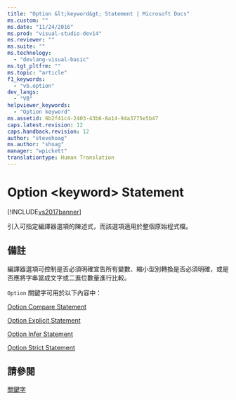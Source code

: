 ```yaml
---
title: "Option &lt;keyword&gt; Statement | Microsoft Docs"
ms.custom: ""
ms.date: "11/24/2016"
ms.prod: "visual-studio-dev14"
ms.reviewer: ""
ms.suite: ""
ms.technology: 
  - "devlang-visual-basic"
ms.tgt_pltfrm: ""
ms.topic: "article"
f1_keywords: 
  - "vb.option"
dev_langs: 
  - "VB"
helpviewer_keywords: 
  - "Option keyword"
ms.assetid: 6b2f41c4-2403-43b6-8a14-94a3775e5b47
caps.latest.revision: 12
caps.handback.revision: 12
author: "stevehoag"
ms.author: "shoag"
manager: "wpickett"
translationtype: Human Translation
---
```

# Option &lt;keyword&gt; Statement
[!INCLUDE[vs2017banner](../../../csharp/includes/vs2017banner.md)]

引入可指定編譯器選項的陳述式，而該選項適用於整個原始程式檔。  
  
## 備註  
 編譯器選項可控制是否必須明確宣告所有變數、縮小型別轉換是否必須明確，或是否應將字串當成文字或二進位數量進行比較。  
  
 `Option` 關鍵字可用於以下內容中：  
  
 [Option Compare Statement](../../../visual-basic/language-reference/statements/option-compare-statement.md)  
  
 [Option Explicit Statement](../../../visual-basic/language-reference/statements/option-explicit-statement.md)  
  
 [Option Infer Statement](../../../visual-basic/language-reference/statements/option-infer-statement.md)  
  
 [Option Strict Statement](../../../visual-basic/language-reference/statements/option-strict-statement.md)  
  
## 請參閱  
 [關鍵字](../../../visual-basic/language-reference/keywords/index.md)